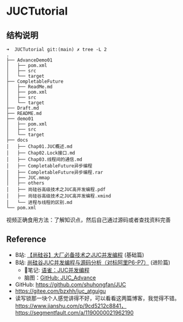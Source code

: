 # JUCTutorial

## 结构说明
```shell
➜  JUCTutorial git:(main) ✗ tree -L 2
.
├── AdvanceDemo01
│   ├── pom.xml
│   ├── src
│   └── target
├── CompletableFuture
│   ├── ReadMe.md
│   ├── pom.xml
│   ├── src
│   └── target
├── Draft.md
├── README.md
├── demo01
│   ├── pom.xml
│   ├── src
│   └── target
├── docs
│   ├── Chap01.JUC概述.md
│   ├── Chap02.Lock接口.md
│   ├── Chap03.线程间的通信.md
│   ├── CompletableFuture异步编程
│   ├── CompletableFuture异步编程.rar
│   ├── JUC.mmap
│   ├── others
│   ├── 尚硅谷高级技术之JUC高并发编程.pdf
│   ├── 尚硅谷高级技术之JUC高并发编程.xmind
│   └── 进程与线程的区别.md
└── pom.xml
```



视频正确食用方法：了解知识点，然后自己通过源码或者查找资料完善



## Reference
* B站: [【尚硅谷】大厂必备技术之JUC并发编程](https://www.bilibili.com/video/BV1Kw411Z7dF) (基础篇)
* B站: [尚硅谷JUC并发编程与源码分析（对标阿里P6-P7）](https://www.bilibili.com/video/BV1ar4y1x727/) (进阶篇)
  * 📒笔记: [语雀：JUC并发编程](https://www.yuque.com/gongxi-wssld/csm31d)
  * 脑图：[GitHub: JUC_Advance](https://github.com/hao888TUV/JUC_Advance)
* GitHub: https://github.com/shuhongfan/JUC
* https://gitee.com/bzxhh/juc_atguigu
* 读写锁那一块个人感觉讲得不好，可以看看这两篇博客，我觉得不错。https://www.jianshu.com/p/9cd5212c8841，https://segmentfault.com/a/1190000021962190
